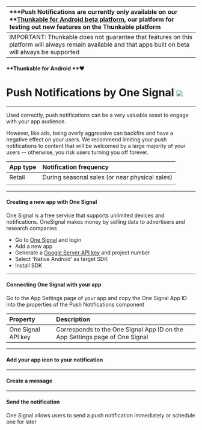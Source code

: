 | \***Push Notifications are currently only available on our **[**Thunkable for Android beta platform**](http://beta.thunkable.com/), our platform for testing out new features on the Thunkable platform |
| :--- |
| IMPORTANT: Thunkable does not guarantee that features on this platform will always remain available and that apps built on beta will always be supported |

#### **Thunkable for Android **❤

# Push Notifications by One Signal ![](/assets/one-signal-icon.png)

---

Used correctly, push notifications can be a very valuable asset to engage with your app audience.

However, like ads, being overly aggressive can backfire and have a negative effect on your users. We recommend limiting your push notifications to content that will be welcomed by a large majority of your users -- otherwise, you risk users turning you off forever.

| App type | Notification frequency |
| :--- | :--- |
| Retail | During seasonal sales \(or near physical sales\) |
|  |  |

---

#### Creating a new app with One Signal

One Signal is a free service that supports unlimited devices and notifications. OneSignal makes money by selling data to advertisers and research companies

* Go to [One Signal](https://onesignal.com/) and login
* Add a new app
* Generate a [Google Server API key](https://documentation.onesignal.com/docs/generate-a-google-server-api-key) and project number
* Select 'Native Android' as target SDK
* Install SDK

---

#### Connecting One Signal with your app

Go to the App Settings page of your app and copy the One Signal App ID into the properties of the Push Notifications component

| Property | Description |
| :--- | :--- |
| One Signal API key | Corresponds to the One Signal App ID on the App Settings page of One Signal |

---

#### Add your app icon to your notification

---

#### Create a message

---

#### Send the notification

One Signal allows users to send a push notification immediately or schedule one for later

